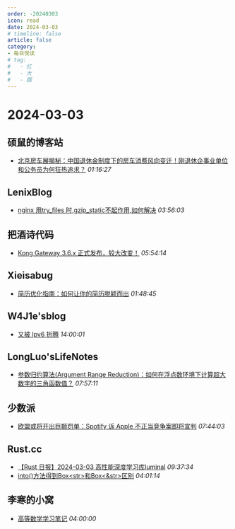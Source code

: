 ```yaml
---
order: -20240303
icon: read
date: 2024-03-03
# timeline: false
article: false
category:
- 每日悦读
# tag:
#   - 红
#   - 大
#   - 圆
---
```


# 2024-03-03 
## 硕鼠的博客站<span></span>
* [北京房车展揭秘：中国退休金制度下的房车消费风向变迁！刚退休企事业单位和公务员为何狂热追求？](http://lukefan.com/2024/03/03/%e5%8c%97%e4%ba%ac%e6%88%bf%e8%bd%a6%e5%b1%95%e6%8f%ad%e7%a7%98%ef%bc%9a%e4%b8%ad%e5%9b%bd%e9%80%80%e4%bc%91%e9%87%91%e5%88%b6%e5%ba%a6%e4%b8%8b%e7%9a%84%e6%88%bf%e8%bd%a6%e6%b6%88%e8%b4%b9%e9%a3%8e/) *01:16:27* 
## LenixBlog<span></span>
* [nginx 用try_files 时,gzip_static不起作用,如何解决](https://blog.p2hp.com/archives/11794) *03:56:03* 
## 把酒诗代码<span></span>
* [Kong Gateway 3.6.x 正式发布，较大改变！](https://102no.com/2024/03/02/kong-3.6/) *05:54:14* 
## Xieisabug<span></span>
* [简历优化指南：如何让你的简历脱颖而出](https://www.xiejingyang.com/2024/03/03/thoughts-on-reading-resume/) *01:48:45* 
## W4J1e'sblog<span></span>
* [又被 Ipv6 折腾](https://hin.cool/posts/iloveipv6.html) *14:00:01* 
## LongLuo'sLifeNotes<span></span>
* [参数归约算法(Argument Range Reduction)：如何在浮点数环境下计算超大数字的三角函数值？](http://www.longluo.me/blog/2023/09/16/argument-range-reduction/) *07:57:11* 
## 少数派<span></span>
* [欧盟或将开出巨额罚单：Spotify 诉 Apple 不正当竞争案即将宣判](https://sspai.com/post/86850) *07:44:03* 
## Rust.cc<span></span>
* [【Rust 日报】2024-03-03 高性能深度学习库luminal](https://rustcc.cn/article?id=de25e896-b3ba-489e-99af-6f8651c548a0) *09:37:34* 
* [into()方法得到Box\<str\>和Box\<&str\>区别](https://rustcc.cn/article?id=21c4df07-48f9-400e-843f-bb79f9b7e10f) *04:01:14* 
## 李寒的小窝<span></span>
* [高等数学学习笔记](https://lihan3238.github.io/p/advanced_mathematics/) *04:00:00* 
